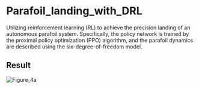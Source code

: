 # Parafoil_landing_with_DRL
Utilizing reinforcement learning (RL) to achieve the precision landing of an autonomous parafoil system. Specifically, the policy
network is trained by the proximal policy optimization (PPO) algorithm, and the parafoil dynamics are described using the six-degree-of-freedom model.

## Result
![Figure_4a](https://github.com/Ceaser626/Parafoil_landing_with_DRL/assets/55045697/6c716048-5e93-448f-9138-2cc45ad7b579)

